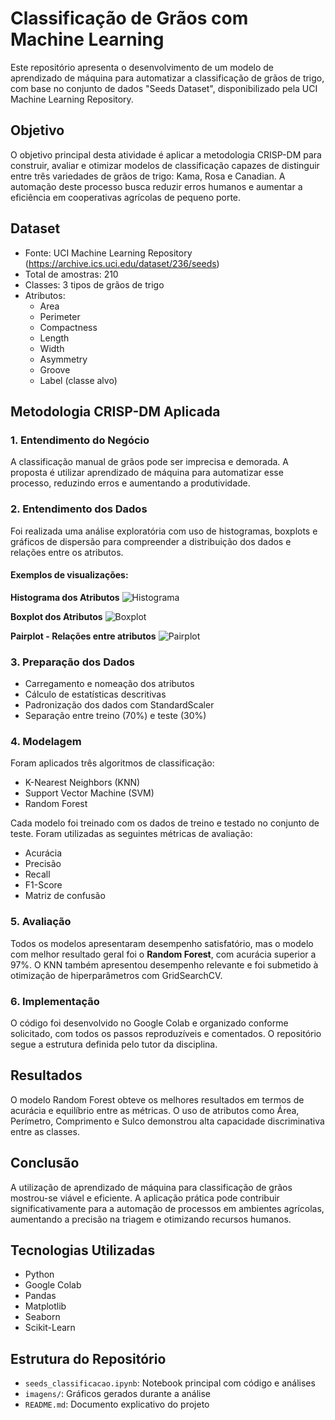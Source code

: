 
# Classificação de Grãos com Machine Learning

Este repositório apresenta o desenvolvimento de um modelo de aprendizado de máquina para automatizar a classificação de grãos de trigo, com base no conjunto de dados "Seeds Dataset", disponibilizado pela UCI Machine Learning Repository.

## Objetivo

O objetivo principal desta atividade é aplicar a metodologia CRISP-DM para construir, avaliar e otimizar modelos de classificação capazes de distinguir entre três variedades de grãos de trigo: Kama, Rosa e Canadian. A automação deste processo busca reduzir erros humanos e aumentar a eficiência em cooperativas agrícolas de pequeno porte.

## Dataset

- Fonte: UCI Machine Learning Repository (https://archive.ics.uci.edu/dataset/236/seeds)
- Total de amostras: 210
- Classes: 3 tipos de grãos de trigo
- Atributos:
  - Area
  - Perimeter
  - Compactness
  - Length
  - Width
  - Asymmetry
  - Groove
  - Label (classe alvo)

## Metodologia CRISP-DM Aplicada

### 1. Entendimento do Negócio
A classificação manual de grãos pode ser imprecisa e demorada. A proposta é utilizar aprendizado de máquina para automatizar esse processo, reduzindo erros e aumentando a produtividade.

### 2. Entendimento dos Dados
Foi realizada uma análise exploratória com uso de histogramas, boxplots e gráficos de dispersão para compreender a distribuição dos dados e relações entre os atributos.

#### Exemplos de visualizações:

**Histograma dos Atributos**
![Histograma](imagens/01_histograma.png)

**Boxplot dos Atributos**
![Boxplot](imagens/02_boxplot.png)

**Pairplot - Relações entre atributos**
![Pairplot](imagens/03_pairplot.png)

### 3. Preparação dos Dados
- Carregamento e nomeação dos atributos
- Cálculo de estatísticas descritivas
- Padronização dos dados com StandardScaler
- Separação entre treino (70%) e teste (30%)

### 4. Modelagem
Foram aplicados três algoritmos de classificação:
- K-Nearest Neighbors (KNN)
- Support Vector Machine (SVM)
- Random Forest

Cada modelo foi treinado com os dados de treino e testado no conjunto de teste. Foram utilizadas as seguintes métricas de avaliação:
- Acurácia
- Precisão
- Recall
- F1-Score
- Matriz de confusão

### 5. Avaliação
Todos os modelos apresentaram desempenho satisfatório, mas o modelo com melhor resultado geral foi o **Random Forest**, com acurácia superior a 97%. O KNN também apresentou desempenho relevante e foi submetido à otimização de hiperparâmetros com GridSearchCV.

### 6. Implementação
O código foi desenvolvido no Google Colab e organizado conforme solicitado, com todos os passos reproduzíveis e comentados. O repositório segue a estrutura definida pelo tutor da disciplina.

## Resultados

O modelo Random Forest obteve os melhores resultados em termos de acurácia e equilíbrio entre as métricas. O uso de atributos como Área, Perímetro, Comprimento e Sulco demonstrou alta capacidade discriminativa entre as classes.

## Conclusão

A utilização de aprendizado de máquina para classificação de grãos mostrou-se viável e eficiente. A aplicação prática pode contribuir significativamente para a automação de processos em ambientes agrícolas, aumentando a precisão na triagem e otimizando recursos humanos.

## Tecnologias Utilizadas

- Python
- Google Colab
- Pandas
- Matplotlib
- Seaborn
- Scikit-Learn

## Estrutura do Repositório

- `seeds_classificacao.ipynb`: Notebook principal com código e análises
- `imagens/`: Gráficos gerados durante a análise
- `README.md`: Documento explicativo do projeto
